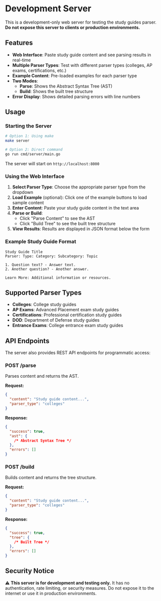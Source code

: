 # Development Server

This is a development-only web server for testing the study guides parser. **Do not expose this server to clients or production environments.**

## Features

- **Web Interface**: Paste study guide content and see parsing results in real-time
- **Multiple Parser Types**: Test with different parser types (colleges, AP exams, certifications, etc.)
- **Example Content**: Pre-loaded examples for each parser type
- **Two Modes**:
  - **Parse**: Shows the Abstract Syntax Tree (AST)
  - **Build**: Shows the built tree structure
- **Error Display**: Shows detailed parsing errors with line numbers

## Usage

### Starting the Server

```bash
# Option 1: Using make
make server

# Option 2: Direct command
go run cmd/server/main.go
```

The server will start on `http://localhost:8000`

### Using the Web Interface

1. **Select Parser Type**: Choose the appropriate parser type from the dropdown
2. **Load Example** (optional): Click one of the example buttons to load sample content
3. **Enter Content**: Paste your study guide content in the text area
4. **Parse or Build**:
   - Click "Parse Content" to see the AST
   - Click "Build Tree" to see the built tree structure
5. **View Results**: Results are displayed in JSON format below the form

### Example Study Guide Format

```
Study Guide Title
Parser: Type: Category: Subcategory: Topic

1. Question text? - Answer text.
2. Another question? - Another answer.

Learn More: Additional information or resources.
```

## Supported Parser Types

- **Colleges**: College study guides
- **AP Exams**: Advanced Placement exam study guides
- **Certifications**: Professional certification study guides
- **DOD**: Department of Defense study guides
- **Entrance Exams**: College entrance exam study guides

## API Endpoints

The server also provides REST API endpoints for programmatic access:

### POST /parse

Parses content and returns the AST.

**Request:**

```json
{
  "content": "Study guide content...",
  "parser_type": "colleges"
}
```

**Response:**

```json
{
  "success": true,
  "ast": {
    /* Abstract Syntax Tree */
  },
  "errors": []
}
```

### POST /build

Builds content and returns the tree structure.

**Request:**

```json
{
  "content": "Study guide content...",
  "parser_type": "colleges"
}
```

**Response:**

```json
{
  "success": true,
  "tree": {
    /* Built Tree */
  },
  "errors": []
}
```

## Security Notice

⚠️ **This server is for development and testing only.** It has no authentication, rate limiting, or security measures. Do not expose it to the internet or use it in production environments.
